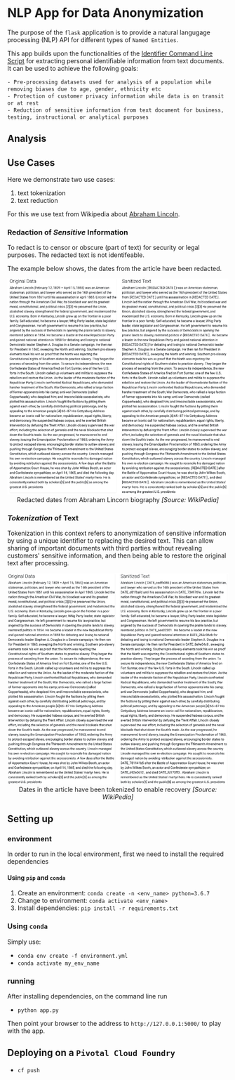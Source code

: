 # NLP App for Data Anonymization

The purpose of the `flask` application is to provide a natural langugage processing (NLP) API for different types of `Named Entities`.

This app  builds upon the functionalities of the [Identifier Command Line Script](https://github.com/joewynn/nlp_privacy_data_identifier) for extracting personal identifiable information from text documents. It can be used to achieve the following goals:

    - Pre-processing datasets used for analysis of a population while removing biases due to age, gender, ethnicity etc
    - Protection of customer privacy information while data is on transit or at rest
    - Reduction of sensitive information from text document for business, testing, instructional or analytical purposes

## Analysis


## Use Cases

Here we demonstrate two use cases: 


1. text tokenization
2. text reduction


For this we use text from Wikipedia about [Abraham Lincoln](https://en.wikipedia.org/wiki/Abraham_Lincoln).

### Red**a**ction of _Sensitive_ Information

To redact is to censor or obscure (part of text) for security or legal purposes. The redacted text is not identifeable.

The example below shows, the dates from the article have been redacted.  


<div style="text-align:center">
<img src ="./static/img/readme_images/abe_dates_redacted.png" /> Redacted dates from Abraham Lincorn biography <i>[Source: WikiPedia]</i></div>


### _Tokenization_ of Text

Tokenization in this context refers to anonymization of sensitive information by using a unique identifier to replacing the desired text. This can allow sharing of important documents with third parties without revealing customers' sensitive information, and then being able to restore the original text after processing.


<div style="text-align:center">
<img src ="./static/img/readme_images/abe_dates_tokenized.png" /> Dates in the article have been tokenized to enable recovery <i>[Source: WikiPedia]</i></div>


## Setting up

### environment

In order to run in the local environment, first we need to install the required dependencies

#### Using `pip` and `conda`
1. Create an environment: `conda create -n <env_name> python=3.6.7`
2. Change to environment: `conda activate <env_name>`
3. Install dependencies: `pip install -r requirements.txt`

### Using `conda`

Simply use:

- `conda env create -f environment.yml`
- `conda activate my_env_name`

### running

After installing dependencies, on the command line run

- `python app.py`

Then point your browser to the address to `http://127.0.0.1:5000/` to play with the app.


## Deploying on a `Pivotal Cloud Foundry`

- `cf push`


